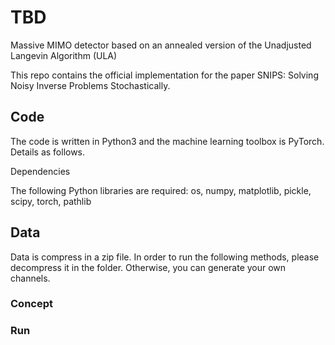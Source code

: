 # TBD

Massive MIMO detector based on an annealed version of the Unadjusted Langevin Algorithm (ULA)

This repo contains the official implementation for the paper SNIPS: Solving Noisy Inverse Problems Stochastically.

## Code

The code is written in Python3 and the machine learning toolbox is PyTorch. Details as follows.

Dependencies

The following Python libraries are required: os, numpy, matplotlib, pickle, scipy, torch, pathlib

## Data

Data is compress in a zip file. In order to run the following methods, please decompress it in the folder. Otherwise, you can generate your own channels.

### Concept


### Run
